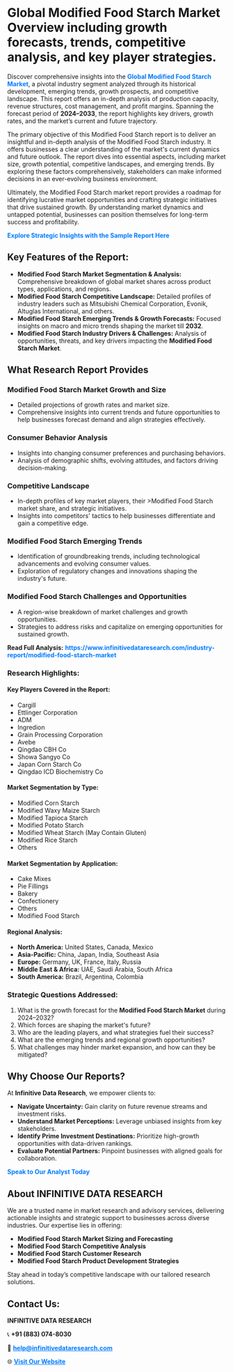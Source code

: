 <h1>Global Modified Food Starch Market Overview including growth forecasts, trends, competitive analysis, and key player strategies.</h1>
<p>
Discover comprehensive insights into the 
<a href="https://www.infinitivedataresearch.com/industry-report/modified-food-starch-market" rel="dofollow" style="color: #007BFF; text-decoration: none;"><strong>Global Modified Food Starch Market</strong></a>, a pivotal industry segment analyzed through its historical development, emerging trends, growth prospects, and competitive landscape. This report offers an in-depth analysis of production capacity, revenue structures, cost management, and profit margins. Spanning the forecast period of <strong>2024–2033</strong>, the report highlights key drivers, growth rates, and the market’s current and future trajectory.
</p>
<p>
The primary objective of this Modified Food Starch report is to deliver an insightful and in-depth analysis of the Modified Food Starch industry. It offers businesses a clear understanding of the market's current dynamics and future outlook. The report dives into essential aspects, including market size, growth potential, competitive landscapes, and emerging trends. By exploring these factors comprehensively, stakeholders can make informed decisions in an ever-evolving business environment.
</p>
<p>
Ultimately, the Modified Food Starch market report provides a roadmap for identifying lucrative market opportunities and crafting strategic initiatives that drive sustained growth. By understanding market dynamics and untapped potential, businesses can position themselves for long-term success and profitability.
</p>
<p>
<a href="https://www.infinitivedataresearch.com/request-sample/reportId=102664" style="color: #007BFF; text-decoration: none;"><strong>Explore Strategic Insights with the Sample Report Here</strong></a>
</p>

<h2>Key Features of the Report:</h2>
<ul>
<li><strong>Modified Food Starch Market Segmentation & Analysis:</strong> Comprehensive breakdown of global market shares across product types, applications, and regions.</li>
<li><strong>Modified Food Starch Competitive Landscape:</strong> Detailed profiles of industry leaders such as Mitsubishi Chemical Corporation, Evonik, Altuglas International, and others.</li>
<li><strong>Modified Food Starch Emerging Trends & Growth Forecasts:</strong> Focused insights on macro and micro trends shaping the market till <strong>2032</strong>.</li>
<li><strong>Modified Food Starch Industry Drivers & Challenges:</strong> Analysis of opportunities, threats, and key drivers impacting the <strong>Modified Food Starch Market</strong>.</li>
</ul>

<h2>What Research Report Provides</h2>
<h3>Modified Food Starch Market Growth and Size</h3>
<ul>
<li>Detailed projections of growth rates and market size.</li>
<li>Comprehensive insights into current trends and future opportunities to help businesses forecast demand and align strategies effectively.</li>
</ul>

<h3>Consumer Behavior Analysis</h3>
<ul>
<li>Insights into changing consumer preferences and purchasing behaviors.</li>
<li>Analysis of demographic shifts, evolving attitudes, and factors driving decision-making.</li>
</ul>

<h3>Competitive Landscape</h3>
<ul>
<li>In-depth profiles of key market players, their >Modified Food Starch market share, and strategic initiatives.</li>
<li>Insights into competitors' tactics to help businesses differentiate and gain a competitive edge.</li>
</ul>

<h3>Modified Food Starch Emerging Trends</h3>
<ul>
<li>Identification of groundbreaking trends, including technological advancements and evolving consumer values.</li>
<li>Exploration of regulatory changes and innovations shaping the industry's future.</li>
</ul>

<h3>Modified Food Starch Challenges and Opportunities</h3>
<ul>
<li>A region-wise breakdown of market challenges and growth opportunities.</li>
<li>Strategies to address risks and capitalize on emerging opportunities for sustained growth.</li>
</ul>
<p><strong>Read Full Analysis:</strong> <a href="https://www.infinitivedataresearch.com/industry-report/modified-food-starch-market" rel="dofollow" style="color: #007BFF; text-decoration: none;"><strong>https://www.infinitivedataresearch.com/industry-report/modified-food-starch-market</strong></a></p>
<h3>Research Highlights:</h3>
<h4>Key Players Covered in the Report:</h4>
<ul><li>Cargill</li><li>Ettlinger Corporation</li><li>ADM</li><li>Ingredion</li><li>Grain Processing Corporation</li><li>Avebe</li><li>Qingdao CBH Co</li><li>Showa Sangyo Co</li><li>Japan Corn Starch Co</li><li>Qingdao ICD Biochemistry Co</li></ul>
<h4>Market Segmentation by Type:</h4>
<ul><li>Modified Corn Starch</li><li>Modified Waxy Maize Starch</li><li>Modified Tapioca Starch</li><li>Modified Potato Starch</li><li>Modified Wheat Starch (May Contain Gluten)</li><li>Modified Rice Starch</li><li>Others</li></ul>
<h4>Market Segmentation by Application:</h4>
<ul><li>Cake Mixes</li><li>Pie Fillings</li><li>Bakery</li><li>Confectionery</li><li>Others</li><li>Modified Food Starch</li></ul>

<h4>Regional Analysis:</h4>
<ul>
<li><strong>North America:</strong> United States, Canada, Mexico</li>
<li><strong>Asia-Pacific:</strong> China, Japan, India, Southeast Asia</li>
<li><strong>Europe:</strong> Germany, UK, France, Italy, Russia</li>
<li><strong>Middle East & Africa:</strong> UAE, Saudi Arabia, South Africa</li>
<li><strong>South America:</strong> Brazil, Argentina, Colombia</li>
</ul>

<h3>Strategic Questions Addressed:</h3>
<ol>
<li>What is the growth forecast for the <strong>Modified Food Starch Market</strong> during 2024–2032?</li>
<li>Which forces are shaping the market's future?</li>
<li>Who are the leading players, and what strategies fuel their success?</li>
<li>What are the emerging trends and regional growth opportunities?</li>
<li>What challenges may hinder market expansion, and how can they be mitigated?</li>
</ol>

<h2>Why Choose Our Reports?</h2>
<p>At <strong>Infinitive Data Research</strong>, we empower clients to:</p>
<ul>
<li><strong>Navigate Uncertainty:</strong> Gain clarity on future revenue streams and investment risks.</li>
<li><strong>Understand Market Perceptions:</strong> Leverage unbiased insights from key stakeholders.</li>
<li><strong>Identify Prime Investment Destinations:</strong> Prioritize high-growth opportunities with data-driven rankings.</li>
<li><strong>Evaluate Potential Partners:</strong> Pinpoint businesses with aligned goals for collaboration.</li>
</ul>
<p><a href="https://www.infinitivedataresearch.com/industry-report/modified-food-starch-market" rel="dofollow" style="color: #007BFF; text-decoration: none;"><strong>Speak to Our Analyst Today</strong></a></p>

<h2>About INFINITIVE DATA RESEARCH</h2>
<p>We are a trusted name in market research and advisory services, delivering actionable insights and strategic support to businesses across diverse industries. Our expertise lies in offering:</p>
<ul>
<li><strong>Modified Food Starch Market Sizing and Forecasting</strong></li>
<li><strong>Modified Food Starch Competitive Analysis</strong></li>
<li><strong>Modified Food Starch Customer Research</strong></li>
<li><strong>Modified Food Starch Product Development Strategies</strong></li>
</ul>
<p>Stay ahead in today’s competitive landscape with our tailored research solutions.</p>

<h2>Contact Us:</h2>
<p><strong>INFINITIVE DATA RESEARCH</strong></p>
<p>📞 <strong>+91 (883) 074-8030</strong></p>
<p>📧 <strong><a href="mailto:help@infinitivedataresearch.com" style="color: #007BFF;">help@infinitivedataresearch.com</a></strong></p>
<p>🌐 <strong><a href="https://www.infinitivedataresearch.com" rel="dofollow" style="color: #007BFF;">Visit Our Website</a></strong></p>